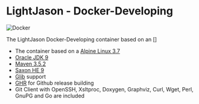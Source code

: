# LightJason - Docker-Developing

![Docker](https://img.shields.io/docker/build/lightjason/docker-developing.svg)

The LightJason Docker-Developing container based on an []



* The container based on a [Alpine Linux 3.7](https://alpinelinux.org/)
* [Oracle JDK 9](http://www.oracle.com/technetwork/java/javase/downloads/jdk9-downloads-3848520.html)
* [Maven 3.5.2](https://maven.apache.org/)
* [Saxon HE 9](http://saxon.sourceforge.net/)
* [Glib](https://github.com/sgerrand/alpine-pkg-glibc) support
* [GHR](http://deeeet.com/ghr/) for Github release building
* Git Client with OpenSSH, Xsltproc, Doxygen, Graphviz, Curl, Wget, Perl, GnuPG and Go are included
